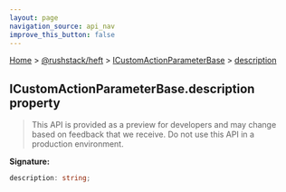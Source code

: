 ```yaml
---
layout: page
navigation_source: api_nav
improve_this_button: false
---
```



[Home](./index.md) &gt; [@rushstack/heft](./heft.md) &gt; [ICustomActionParameterBase](./heft.icustomactionparameterbase.md) &gt; [description](./heft.icustomactionparameterbase.description.md)

## ICustomActionParameterBase.description property

> This API is provided as a preview for developers and may change based on feedback that we receive. Do not use this API in a production environment.
>

<b>Signature:</b>

```typescript
description: string;
```
